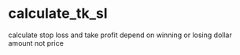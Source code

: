 # calculate_tk_sl
calculate stop loss and take profit depend on winning or losing dollar amount  not price
